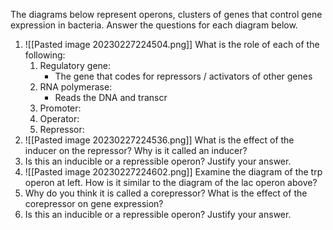 The diagrams below represent operons, clusters of genes that control gene expression in bacteria. Answer the questions for each diagram below.

1. ![[Pasted image 20230227224504.png]]
   What is the role of each of the following:
	1. Regulatory gene:
		- The gene that codes for repressors / activators of other genes
	2. RNA polymerase:
		- Reads the DNA and transcr
	3. Promoter:
	4. Operator:
	5. Repressor:
2. ![[Pasted image 20230227224536.png]]
   What is the effect of the inducer on the repressor? Why is it called an inducer?
3. Is this an inducible or a repressible operon? Justify your answer.
4. ![[Pasted image 20230227224602.png]]
   Examine the diagram of the trp operon at left. How is it similar to the diagram of the lac operon above?
5. Why do you think it is called a corepressor? What is the effect of the corepressor on gene expression?
6. Is this an inducible or a repressible operon? Justify your answer.